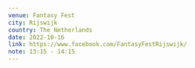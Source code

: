```yaml
---
venue: Fantasy Fest
city: Rijswijk
country: The Netherlands
date: 2022-10-16
link: https://www.facebook.com/FantasyFestRijswijk/
note: 13:15 - 14:15
---
```

